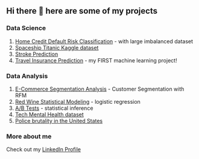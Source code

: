 ## Hi there 👋 here are some of my projects

### Data Science
1. [Home Credit Default Risk Classification](https://github.com/CelineChiLamNg/home_credit_default_prediction) - with large imbalanced dataset
2. [Spaceship Titanic Kaggle dataset](https://github.com/CelineChiLamNg/spaceship_prediction)
3. [Stroke Prediction](https://github.com/CelineChiLamNg/stroke-prediction)
4. [Travel Insurance Prediction](https://github.com/CelineChiLamNg/travel_insurance_prediction) - my FIRST machine learning project!

### Data Analysis
1. [E-Commerce Segmentation Analysis](https://github.com/CelineChiLamNg/ecommerce_segmentation) - Customer Segmentation with RFM
2. [Red Wine Statistical Modeling](https://github.com/CelineChiLamNg/red_wine_regression) - logistic regression
3. [A/B Tests](https://github.com/CelineChiLamNg/AB-tests) - statistical inference
4. [Tech Mental Health dataset](https://github.com/CelineChiLamNg/tech_mental_health)
5. [Police brutality in the United States](https://github.com/CelineChiLamNg/fatal_police_shootings)

### More about me
Check out my [LinkedIn Profile](www.linkedin.com/in/celine-chi-lam-ng)
<!--
**CelineChiLamNg/CelineChiLamNg** is a ✨ _special_ ✨ repository because its `README.md` (this file) appears on your GitHub profile.

Here are some ideas to get you started:

- 🔭 I’m currently working on ...
- 🌱 I’m currently learning ...
- 👯 I’m looking to collaborate on ...
- 🤔 I’m looking for help with ...
- 💬 Ask me about ...
- 📫 How to reach me: ...
- 😄 Pronouns: ...
- ⚡ Fun fact: ...
-->
